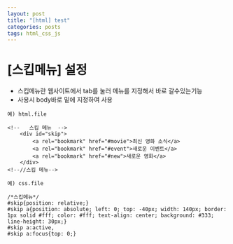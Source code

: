 ```yaml
---
layout: post
title: "[html] test"
categories: posts
tags: html_css_js
---
```


# [스킵메뉴] 설정

- 스킵메뉴란 웹사이트에서 tab를 눌러 메뉴를 지정해서 바로 갈수있는기능
- 사용시 body바로 밑에 지정하여 사용

```
예) html.file

<!--   스킵 메뉴  -->
    <div id="skip">
        <a rel="bookmark" href="#movie">최신 영화 소식</a>
        <a rel="bookmark" href="#event">새로운 이벤트</a>
        <a rel="bookmark" href="#new">새로운 영화</a>
    </div>
<!--//스킵 메뉴-->
```

```
예) css.file

/*스킵메뉴*/
#skip{position: relative;}
#skip a{position: absolute; left: 0; top: -40px; width: 140px; border: 1px solid #fff; color: #fff; text-align: center; background: #333; line-height: 30px;}
#skip a:active,
#skip a:focus{top: 0;}

```
